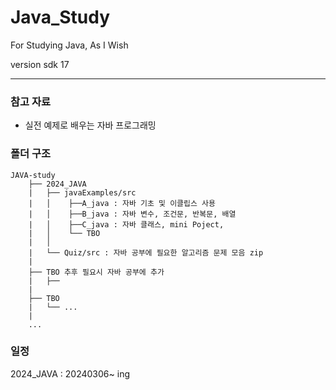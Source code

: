 # Java_Study
 For Studying Java, As I Wish
 
 version sdk 17 

---

### 참고 자료

- 실전 예제로 배우는 자바 프로그래밍

### 폴더 구조

```
JAVA-study
    ├── 2024_JAVA
    |   ├── javaExamples/src
    |   │    ├──A_java : 자바 기초 및 이클립스 사용
    |   │    ├──B_java : 자바 변수, 조건문, 반복문, 배열
    |   │    ├──C_java : 자바 클래스, mini Poject,
    |   │    └── TBO
    |   │    
    |   └── Quiz/src : 자바 공부에 필요한 알고리즘 문제 모음 zip
    |      
    ├── TBO 추후 필요시 자바 공부에 추가
    |   ├── 
    |
    ├── TBO
    |   └── ...
    |
    ...
```
    
### 일정

2024_JAVA : 20240306~ ing


